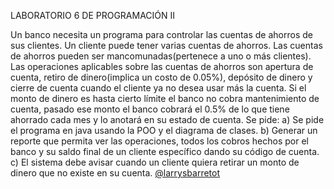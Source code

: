 LABORATORIO 6 DE PROGRAMACIÓN II

Un banco necesita un programa para controlar las cuentas de ahorros de sus clientes.
Un cliente puede tener varias cuentas de ahorros.
Las cuentas de ahorros pueden ser mancomunadas(pertenece a uno o más clientes).
Las operaciones aplicables sobre las cuentas de ahorros son apertura de cuenta,
retiro de dinero(implica un costo de 0.05%), depósito de dinero y cierre de cuenta
cuando el cliente ya no desea usar más la cuenta.
Si el monto de dinero es hasta cierto límite el banco no cobra mantenimiento de cuenta,
pasado ese monto el banco cobrará el 0.5% de lo que tiene ahorrado cada mes y lo anotará
en su estado de cuenta.
Se pide:
a) Se pide el programa en java usando la POO y el diagrama de clases.
b) Generar un reporte que permita ver las operaciones, todos los cobros hechos por el banco
y su saldo final de un cliente específico dando su código de cuenta.
c) El sistema debe avisar cuando un cliente quiera retirar un monto de dinero que no
existe en su cuenta.
<a href="#">@larrysbarretot</a>